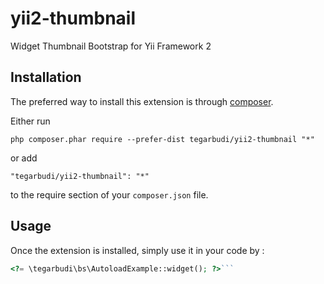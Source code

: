 yii2-thumbnail
==============
Widget Thumbnail Bootstrap for Yii Framework 2

Installation
------------

The preferred way to install this extension is through [composer](http://getcomposer.org/download/).

Either run

```
php composer.phar require --prefer-dist tegarbudi/yii2-thumbnail "*"
```

or add

```
"tegarbudi/yii2-thumbnail": "*"
```

to the require section of your `composer.json` file.


Usage
-----

Once the extension is installed, simply use it in your code by  :

```php
<?= \tegarbudi\bs\AutoloadExample::widget(); ?>```